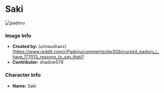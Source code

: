 # Saki

![padoru](https://raw.githubusercontent.com/shadow578/Padoru-Padoru/master/Padoru/emergence-saki.png "Saki")

### Image Info
* **Created by:**    (u/maushaxx)[https://www.reddit.com/r/Padoru/comments/dw3l2b/cursed_padoru_i_have_177013_reasons_to_say_that/]
* **Contributor:**   shadow578

### Character Info
* **Name:**   Saki
